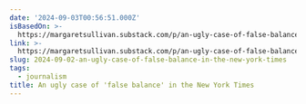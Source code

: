 ```yaml
---
date: '2024-09-03T00:56:51.000Z'
isBasedOn: >-
  https://margaretsullivan.substack.com/p/an-ugly-case-of-false-balance-in?triedRedirect=true
link: >-
  https://margaretsullivan.substack.com/p/an-ugly-case-of-false-balance-in?triedRedirect=true
slug: 2024-09-02-an-ugly-case-of-false-balance-in-the-new-york-times
tags:
  - journalism
title: An ugly case of 'false balance' in the New York Times
---
```

 
